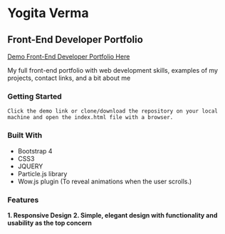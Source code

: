 # Yogita Verma

## Front-End Developer Portfolio

[Demo Front-End Developer Portfolio Here](https://yog9.github.io/)

My full front-end portfolio with web development skills, examples of my projects, contact links, and a bit about me 

### Getting Started
    Click the demo link or clone/download the repository on your local machine and open the index.html file with a browser.
  

### Built With
* Bootstrap 4
* CSS3
* JQUERY
* Particle.js library
* Wow.js plugin (To reveal animations when the user scrolls.)


### Features
**1. Responsive Design**
**2. Simple, elegant design with functionality and usability as the top concern**
